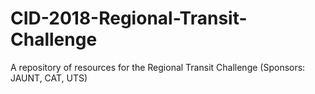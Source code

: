 # CID-2018-Regional-Transit-Challenge
A repository of resources for the Regional Transit Challenge (Sponsors: JAUNT, CAT, UTS)
